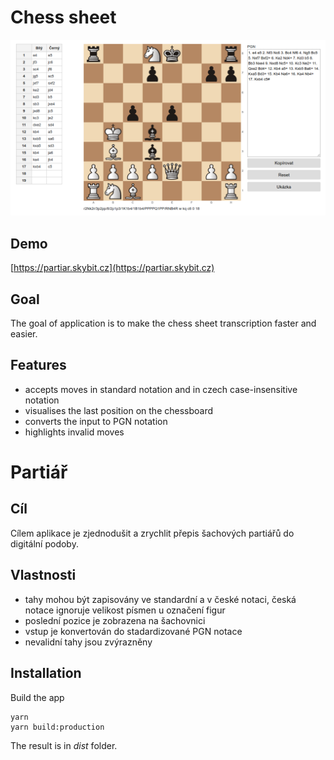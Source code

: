 # Chess sheet

![Example](doc/img1.png)

## Demo

[https://partiar.skybit.cz](https://partiar.skybit.cz)

## Goal

The goal of application is to make the chess sheet transcription faster and easier.

## Features

- accepts moves in standard notation and in czech case-insensitive notation
- visualises the last position on the chessboard
- converts the input to PGN notation
- highlights invalid moves

# Partiář

## Cíl

Cílem aplikace je zjednodušit a zrychlit přepis šachových partiářů do digitální podoby.

## Vlastnosti

- tahy mohou být zapisovány ve standardní a v české notaci, česká notace ignoruje velikost písmen u označení figur
- poslední pozice je zobrazena na šachovnici
- vstup je konvertován do stadardizované PGN notace
- nevalidní tahy jsou zvýrazněny

## Installation

Build the app
```
yarn
yarn build:production
```

The result is in _dist_ folder.

## 